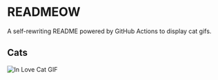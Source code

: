 # READMEOW

A self-rewriting README powered by GitHub Actions to display cat gifs.

## Cats

![In Love Cat GIF](https://media4.giphy.com/media/v1.Y2lkPTlhY2QwMmRhdWFjZjk0dWl1OWI0dzl2aWc0b3hnN21lZzlrOWtmbTAzejQ2Y2YybCZlcD12MV9naWZzX3NlYXJjaCZjdD1n/MDJ9IbxxvDUQM/200.gif)

